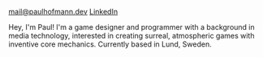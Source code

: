 ---
---
[mail@paulhofmann.dev](mailto:mail@paulhofmann.dev)
[LinkedIn](https://www.linkedin.com/in/paul-markus-hofmann/)

Hey, I'm Paul! I'm a game designer and programmer with a background in media technology, interested in creating surreal, atmospheric games with inventive core mechanics. Currently based in Lund, Sweden.